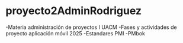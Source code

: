 # proyecto2AdminRodriguez
-Materia administración de proyectos I UACM 
-Fases y actividades de proyecto aplicación móvil 2025 
-Estandares PMI -PMbok 
